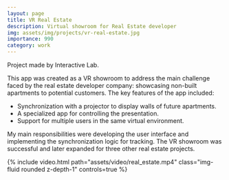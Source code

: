 ```yaml
---
layout: page
title: VR Real Estate
description: Virtual showroom for Real Estate developer
img: assets/img/projects/vr-real-estate.jpg
importance: 990
category: work
---
```


Project made by Interactive Lab.

This app was created as a VR showroom to address the main challenge faced by the real estate developer company: showcasing non-built apartments to potential customers. The key features of the app included:

- Synchronization with a projector to display walls of future apartments.
- A specialized app for controlling the presentation.
- Support for multiple users in the same virtual environment.

My main responsibilities were developing the user interface and implementing the synchronization logic for tracking. The VR showroom was successful and later expanded for three other real estate projects.

<div class="row justify-content-sm-center">
    <div class="col-sm-8 mt-3 mt-md-0">
        {% include video.html path="assets/video/real_estate.mp4" class="img-fluid rounded z-depth-1" controls=true %}
    </div>
</div>
